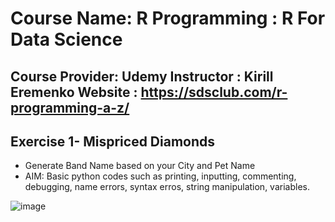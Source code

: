 # Course Name: R Programming : R For Data Science
Course Provider: Udemy
Instructor : Kirill Eremenko
Website : https://sdsclub.com/r-programming-a-z/
-------------------------------------------------------------------------------------------------------------------------------------
## Exercise 1- Mispriced Diamonds
- Generate Band Name based on your City and Pet Name
- AIM: Basic python codes such as printing, inputting, commenting, debugging, name errors, syntax erros, string manipulation, variables.

![image](https://user-images.githubusercontent.com/100339175/217744460-855dccf1-bcaa-4c01-b52c-f4692974cb40.png)
